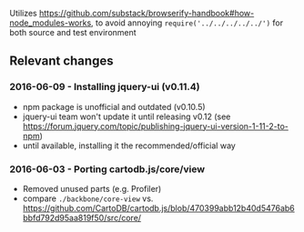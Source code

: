 Utilizes https://github.com/substack/browserify-handbook#how-node_modules-works,
to avoid annoying `require('../../../../../')` for both source and test environment

## Relevant changes

### 2016-06-09 - Installing jquery-ui (v0.11.4)
- npm package is unofficial and outdated (v0.10.5)
- jquery-ui team won't update it until releasing v0.12 (see https://forum.jquery.com/topic/publishing-jquery-ui-version-1-11-2-to-npm)
- until available, installing it the recommended/official way

### 2016-06-03 - Porting cartodb.js/core/view
- Removed unused parts (e.g. Profiler)
- compare `./backbone/core-view` vs. https://github.com/CartoDB/cartodb.js/blob/470399abb12b40d5476ab6bbfd792d95aa819f50/src/core/
